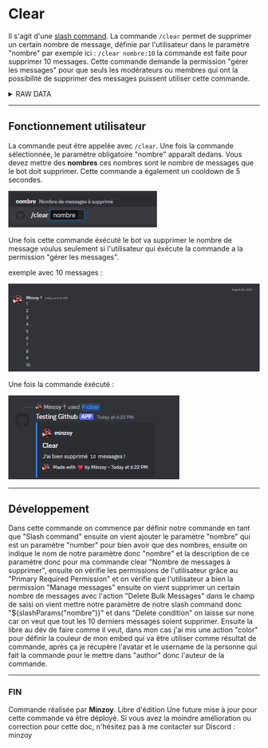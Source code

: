 # Clear
Il s'agit d'une [slash command](https://support.discord.com/hc/en-us/articles/1500000368501-Slash-Commands-FAQ). La commande `/clear` permet de supprimer un certain nombre de message, définie par l'utilisateur dans le paramètre "nombre" par exemple ici : `/clear nombre:10` la commande est faite pour supprimer 10 messages. Cette commande demande la permission "gérer les messages" pour que seuls les modérateurs ou membres qui ont la possibilité de supprimer des messages puissent utiliser cette commande.

<details>
<summary>RAW DATA</summary>

### RAW DATA de la commande `/clear`

  ```js
{
  "name": "Clear",
  "permissions": "MANAGE_MESSAGES",
  "permissions2": "NONE",
  "restriction": "1",
  "_id": "OmHDB",
  "actions": [
    {
      "channel": "0",
      "count": "${slashParams(\"nombre\")}",
      "condition": "0",
      "custom": "",
      "varName": "",
      "name": "Delete Bulk Messages"
    },
    {
      "color": "#2981f5",
      "storage": "1",
      "varName": "color",
      "name": "Color"
    },
    {
      "member": "1",
      "varName": "",
      "info": "16",
      "storage": "1",
      "varName2": "avatar",
      "name": "Store Member Info"
    },
    {
      "member": "1",
      "varName": "",
      "info": "2",
      "storage": "1",
      "varName2": "name",
      "name": "Store Member Info"
    },
    {
      "channel": "0",
      "varName": "",
      "message": "",
      "buttons": [],
      "selectMenus": [],
      "attachments": [],
      "embeds": [
        {
          "title": "Clear",
          "url": "",
          "color": "${tempVars(\"color\")}",
          "timestamp": "true",
          "imageUrl": "",
          "thumbUrl": "",
          "description": "J'ai bien supprimé `${slashParams(\"nombre\")}` messages !",
          "fields": [],
          "author": "${tempVars(\"name\")}",
          "authorUrl": "",
          "authorIcon": "${tempVars(\"avatar\")}",
          "footerText": "Made with ❤️ by Minzoy",
          "footerIconUrl": "https://images-ext-1.discordapp.net/external/wKKYyNAGo9-uZMGp7OwfJDTKW_I14ZRwrnBmyLzVC1w/https/cdn.discordapp.com/avatars/687317661381558279/31dd73826dd85d536cf2504f6b242d92.png?format=webp&quality=lossless&width=96&height=96"
        }
      ],
      "reply": true,
      "ephemeral": false,
      "tts": false,
      "overwrite": false,
      "dontSend": false,
      "editMessage": "0",
      "editMessageVarName": "",
      "storage": "0",
      "varName2": "",
      "name": "Send Message"
    }
  ],
  "comType": "4",
  "description": "Permet de clear des commandes",
  "parameters": [
    {
      "name": "nombre",
      "description": "Nombre de messages à supprimer",
      "type": "INTEGER",
      "required": true,
      "choices": null
    }
  ],
  "_timeRestriction": 5
}
```

</details>

***

## Fonctionnement utilisateur
La commande peut être appelée avec `/clear`. Une fois la commande sélectionnée, le paramètre obligatoire "nombre" apparaît dedans. Vous devez mettre des **nombres** ces nombres sont le nombre de messages que le bot doit supprimer. Cette commande a également un cooldown de 5 secondes.

![prompt de la commande pour clear](ressources🗃️/commande/clear/command_clear_prompt.png)

Une fois cette commande éxécuté le bot va supprimer le nombre de message voulus seulement si l'utilisateur qui éxécute la commande a la permission "gérer les messages".

exemple avec 10 messages : 

![10 messages](ressources🗃️/commande/clear/command_clear_test.png)

Une fois la commande éxécuté : 

![résultat de la commande](ressources🗃️/commande/clear/command_clear_result.png)

***

## Développement
Dans cette commande on commence par définir notre commande en tant que "Slash command" ensuite on vient ajouter le paramètre "nombre" qui est un paramètre "number" pour bien avoir que des nombres, ensuite on indique le nom de notre paramètre donc "nombre" et la description de ce paramètre donc pour ma commande clear "Nombre de messages à supprimer", ensuite on vérifie les permissions de l'utilisateur grâce au "Primary Required Permission" et on vérifie que l'utilisateur a bien la permission "Manage messages" ensuite on vient supprimer un certain nombre de messages avec l'action "Delete Bulk Messages" dans le champ de saisi on vient mettre notre paramètre de notre slash command donc "${slashParams("nombre")}" et dans "Delete condition" on laisse sur none car on veut que tout les 10 derniers messages soient supprimer. Ensuite la libre au dév de faire comme il veut, dans mon cas j'ai mis une action "color" pour définir la couleur de mon embed qui va être utiliser comme résultat de commande, après ça je récupère l'avatar et le username de la personne qui fait la commande pour le mettre dans "author" donc l'auteur de la commande.
***

### FIN
Commande réalisée par **Minzoy**. Libre d'édition
Une future mise à jour pour cette commande va être déployé.
Si vous avez la moindre amélioration ou correction pour cette doc, n'hésitez pas à me contacter sur Discord : minzoy
